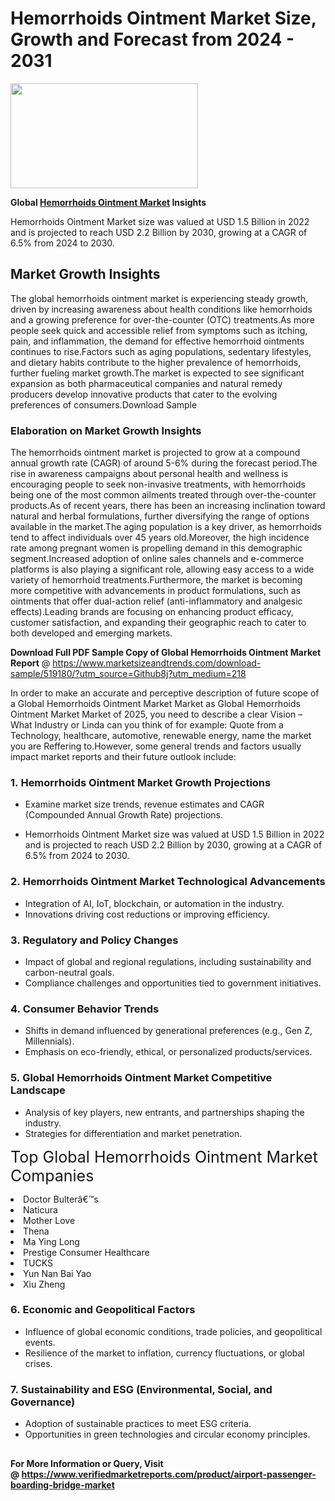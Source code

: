 <H1>Hemorrhoids Ointment Market Size, Growth and Forecast from 2024 - 2031</H1><img class="aligncenter size-medium wp-image-584254" src="https://thirdeyenews.in/wp-content/uploads/2024/09/Global-Market-Research-300x168.jpeg" alt="" width="300" height="168" /><p><strong>Global&nbsp;<a href="https://www.marketsizeandtrends.com/download-sample/519180/?utm_source=Github8j?utm_medium=218">Hemorrhoids Ointment Market</a> Insights</strong></p><p>Hemorrhoids Ointment Market size was valued at USD 1.5 Billion in 2022 and is projected to reach USD 2.2 Billion by 2030, growing at a CAGR of 6.5% from 2024 to 2030.</p><p><h2>Market Growth Insights</h2> The global hemorrhoids ointment market is experiencing steady growth, driven by increasing awareness about health conditions like hemorrhoids and a growing preference for over-the-counter (OTC) treatments.As more people seek quick and accessible relief from symptoms such as itching, pain, and inflammation, the demand for effective hemorrhoid ointments continues to rise.Factors such as aging populations, sedentary lifestyles, and dietary habits contribute to the higher prevalence of hemorrhoids, further fueling market growth.The market is expected to see significant expansion as both pharmaceutical companies and natural remedy producers develop innovative products that cater to the evolving preferences of consumers.Download Sample <h3>Elaboration on Market Growth Insights</h3> The hemorrhoids ointment market is projected to grow at a compound annual growth rate (CAGR) of around 5-6% during the forecast period.The rise in awareness campaigns about personal health and wellness is encouraging people to seek non-invasive treatments, with hemorrhoids being one of the most common ailments treated through over-the-counter products.As of recent years, there has been an increasing inclination toward natural and herbal formulations, further diversifying the range of options available in the market.The aging population is a key driver, as hemorrhoids tend to affect individuals over 45 years old.Moreover, the high incidence rate among pregnant women is propelling demand in this demographic segment.Increased adoption of online sales channels and e-commerce platforms is also playing a significant role, allowing easy access to a wide variety of hemorrhoid treatments.Furthermore, the market is becoming more competitive with advancements in product formulations, such as ointments that offer dual-action relief (anti-inflammatory and analgesic effects).Leading brands are focusing on enhancing product efficacy, customer satisfaction, and expanding their geographic reach to cater to both developed and emerging markets.</p><p><span class=""><strong>Download Full PDF Sample Copy of Global Hemorrhoids Ointment Market Report</strong> @ <a href="https://www.marketsizeandtrends.com/download-sample/519180/?utm_source=Github8j?utm_medium=218" target="_blank">https://www.marketsizeandtrends.com/download-sample/519180/?utm_source=Github8j?utm_medium=218</a></span></p><p>In order to make an accurate and perceptive description of future scope of a Global&nbsp;Hemorrhoids Ointment Market Market as Global&nbsp;Hemorrhoids Ointment Market Market of 2025, you need to describe a clear Vision &ndash; What Industry or Linda can you think of for example: Quote from a Technology, healthcare, automotive, renewable energy, name the market you are Reffering to.However, some general trends and factors usually impact market reports and their future outlook include:</p><h3>1.&nbsp;<strong>Hemorrhoids Ointment Market Growth Projections</strong></h3><ul><li>Examine market size trends, revenue estimates and CAGR (Compounded Annual Growth Rate) projections.</li><li><p>Hemorrhoids Ointment Market size was valued at USD 1.5 Billion in 2022 and is projected to reach USD 2.2 Billion by 2030, growing at a CAGR of 6.5% from 2024 to 2030.</p></li></ul><h3>2.&nbsp;<strong>Hemorrhoids Ointment Market Technological Advancements</strong></h3><ul><li>Integration of AI, IoT, blockchain, or automation in the industry.</li><li>Innovations driving cost reductions or improving efficiency.</li></ul><h3>3.&nbsp;<strong>Regulatory and Policy Changes</strong></h3><ul><li>Impact of global and regional regulations, including sustainability and carbon-neutral goals.</li><li>Compliance challenges and opportunities tied to government initiatives.</li></ul><h3>4.&nbsp;<strong>Consumer Behavior Trends</strong></h3><ul><li>Shifts in demand influenced by generational preferences (e.g., Gen Z, Millennials).</li><li>Emphasis on eco-friendly, ethical, or personalized products/services.</li></ul><h3>5.&nbsp;<strong>Global Hemorrhoids Ointment Market Competitive Landscape</strong></h3><ul><li>Analysis of key players, new entrants, and partnerships shaping the industry.</li><li>Strategies for differentiation and market penetration.</li></ul><p data-pm-slice="1 1 []"><span style="color: inherit; font-family: inherit; font-size: 25px;">Top Global Hemorrhoids Ointment Market Companies</span></p><div class="" data-test-id=""><p><li>Doctor Bulterâ€™s</li><li> Naticura</li><li> Mother Love</li><li> Thena</li><li> Ma Ying Long</li><li> Prestige Consumer Healthcare</li><li> TUCKS</li><li> Yun Nan Bai Yao</li><li> Xiu Zheng</li></p></div><h3>6.&nbsp;<strong>Economic and Geopolitical Factors</strong></h3><ul><li>Influence of global economic conditions, trade policies, and geopolitical events.</li><li>Resilience of the market to inflation, currency fluctuations, or global crises.</li></ul><h3>7.&nbsp;<strong>Sustainability and ESG (Environmental, Social, and Governance)</strong></h3><ul><li>Adoption of sustainable practices to meet ESG criteria.</li><li>Opportunities in green technologies and circular economy principles.</li></ul><h2><strong style="font-size: 14px;">For More Information or Query, Visit @&nbsp;</strong><a style="background-color: #ffffff; font-size: 14px;" href="https://www.marketsizeandtrends.com/report/hemorrhoids-ointment-market/" target="_blank">https://www.verifiedmarketreports.com/product/airport-passenger-boarding-bridge-market</a></h2>